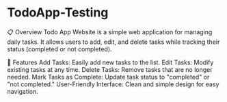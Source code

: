# TodoApp-Testing
📋 Overview
Todo App Website is a simple web application for managing daily tasks. It allows users to add, edit, and delete tasks while tracking their status (completed or not completed).


🚀 Features
Add Tasks: Easily add new tasks to the list.
Edit Tasks: Modify existing tasks at any time.
Delete Tasks: Remove tasks that are no longer needed.
Mark Tasks as Complete: Update task status to "completed" or "not completed."
User-Friendly Interface: Clean and simple design for easy navigation.
